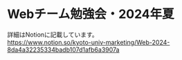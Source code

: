 # Webチーム勉強会・2024年夏

詳細はNotionに記載しています。\
<https://www.notion.so/kyoto-univ-marketing/Web-2024-8da4a32235334badb107d1afb6a3907a>
